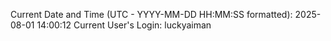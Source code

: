 Current Date and Time (UTC - YYYY-MM-DD HH:MM:SS formatted): 2025-08-01 14:00:12
Current User's Login: luckyaiman
